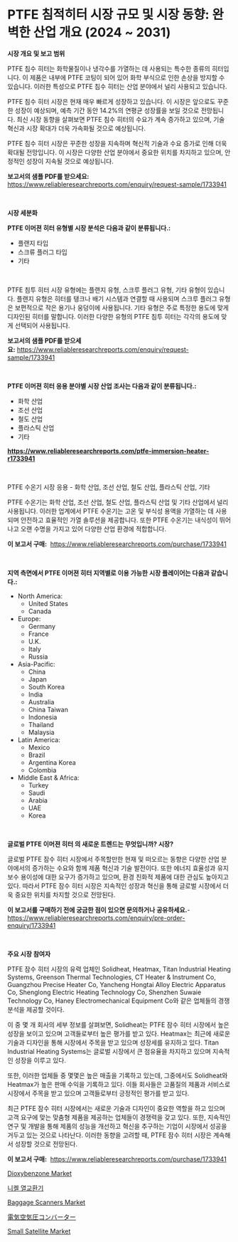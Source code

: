 <p><h1>PTFE 침적히터 시장 규모 및 시장 동향: 완벽한 산업 개요 (2024 ~ 2031)</h1></p><p><strong>시장 개요 및 보고 범위</strong></p>
<p><p>PTFE 침수 히터는 화학물질이나 냉각수를 가열하는 데 사용되는 특수한 종류의 히터입니다. 이 제품은 내부에 PTFE 코팅이 되어 있어 화학 부식으로 인한 손상을 방지할 수 있습니다. 이러한 특성으로 PTFE 침수 히터는 산업 분야에서 널리 사용되고 있습니다.</p><p>PTFE 침수 히터 시장은 현재 매우 빠르게 성장하고 있습니다. 이 시장은 앞으로도 꾸준한 성장이 예상되며, 예측 기간 동안 14.2%의 연평균 성장률을 보일 것으로 전망됩니다. 최신 시장 동향을 살펴보면 PTFE 침수 히터의 수요가 계속 증가하고 있으며, 기술 혁신과 시장 확대가 더욱 가속화될 것으로 예상됩니다.</p><p>PTFE 침수 히터 시장은 꾸준한 성장을 지속하며 혁신적 기술과 수요 증가로 인해 더욱 확대될 전망입니다. 이 시장은 다양한 산업 분야에서 중요한 위치를 차지하고 있으며, 안정적인 성장이 지속될 것으로 예상됩니다.</p></p>
<p><strong>보고서의 샘플 PDF를 받으세요:</strong> <a href="https://www.reliableresearchreports.com/enquiry/request-sample/1733941">https://www.reliableresearchreports.com/enquiry/request-sample/1733941</a></p>
<p>&nbsp;</p>
<p><strong>시장 세분화</strong></p>
<p><strong>PTFE 이머젼 히터 유형별 시장 분석은 다음과 같이 분류됩니다.:</strong></p>
<p><ul><li>플랜지 타입</li><li>스크류 플러그 타입</li><li>기타</li></ul></p>
<p>&nbsp;</p>
<p><p>PTFE 침투 히터 시장 유형에는 플랜지 유형, 스크루 플러그 유형, 기타 유형이 있습니다. 플랜지 유형은 히터를 탱크나 배기 시스템과 연결할 때 사용되며 스크루 플러그 유형은 보편적으로 작은 용기나 웅덩이에 사용됩니다. 기타 유형은 주로 특정한 용도에 맞게 디자인된 히터를 말합니다. 이러한 다양한 유형의 PTFE 침투 히터는 각각의 용도에 맞게 선택되어 사용됩니다.</p></p>
<p><strong>보고서의 샘플 PDF를 받으세요:</strong>&nbsp;<a href="https://www.reliableresearchreports.com/enquiry/request-sample/1733941">https://www.reliableresearchreports.com/enquiry/request-sample/1733941</a></p>
<p>&nbsp;</p>
<p><strong> PTFE 이머젼 히터 응용 분야별 시장 산업 조사는 다음과 같이 분류됩니다.:</strong></p>
<p><ul><li>화학 산업</li><li>조선 산업</li><li>철도 산업</li><li>플라스틱 산업</li><li>기타</li></ul></p>
<p><strong><a href="https://www.reliableresearchreports.com/ptfe-immersion-heater-r1733941">https://www.reliableresearchreports.com/ptfe-immersion-heater-r1733941</a></strong></p>
<p>&nbsp;</p>
<p><p>PTFE 수온기 시장 응용 - 화학 산업, 조선 산업, 철도 산업, 플라스틱 산업, 기타</p><p>PTFE 수온기는 화학 산업, 조선 산업, 철도 산업, 플라스틱 산업 및 기타 산업에서 널리 사용됩니다. 이러한 업계에서 PTFE 수온기는 고온 및 부식성 용액을 가열하는 데 사용되며 안전하고 효율적인 가열 솔루션을 제공합니다. 또한 PTFE 수온기는 내식성이 뛰어나고 오랜 수명을 가지고 있어 다양한 산업 환경에 적합합니다.</p></p>
<p><strong>이 보고서 구매:</strong>&nbsp; <a href="https://www.reliableresearchreports.com/purchase/1733941">https://www.reliableresearchreports.com/purchase/1733941</a></p>
<p>&nbsp;</p>
<p><strong>지역 측면에서 PTFE 이머젼 히터 지역별로 이용 가능한 시장 플레이어는 다음과 같습니다.:</strong></p>
<p><ul>
    <li>
        North America:
        <ul>
            <li>United States</li>
            <li>Canada</li>
        </ul>
    </li>
    <li>
        Europe:
        <ul>
            <li>Germany</li>
            <li>France</li>
            <li>U.K.</li>
            <li>Italy</li>
            <li>Russia</li>
        </ul>
    </li>
    <li>
        Asia-Pacific:
        <ul>
            <li>China</li>
            <li>Japan</li>
            <li>South Korea</li>
            <li>India</li>
            <li>Australia</li>
            <li>China Taiwan</li>
            <li>Indonesia</li>
            <li>Thailand</li>
            <li>Malaysia</li>
        </ul>
    </li>
    <li>
        Latin America:
        <ul>
            <li>Mexico</li>
            <li>Brazil</li>
            <li>Argentina Korea</li>
            <li>Colombia</li>
        </ul>
    </li>
    <li>
        Middle East & Africa:
        <ul>
            <li>Turkey</li>
            <li>Saudi</li>
            <li>Arabia</li>
            <li>UAE</li>
            <li>Korea</li>
        </ul>
    </li>
    </ul></p>
<p>&nbsp;</p>
<p><strong>글로벌 PTFE 이머젼 히터 의 새로운 트렌드는 무엇입니까? 시장?</strong></p>
<p><p>글로벌 PTFE 잠수 히터 시장에서 주목할만한 현재 및 떠오르는 동향은 다양한 산업 분야에서의 증가하는 수요와 함께 제품 혁신과 기술 발전이다. 또한 에너지 효율성과 유지 보수 용이성에 대한 요구가 증가하고 있으며, 환경 친화적 제품에 대한 관심도 높아지고 있다. 따라서 PTFE 잠수 히터 시장은 지속적인 성장과 혁신을 통해 글로벌 시장에서 더욱 중요한 위치를 차지할 것으로 전망된다.</p></p>
<p><strong>이 보고서를 구매하기 전에 궁금한 점이 있으면 문의하거나 공유하세요.</strong>- <a href="https://www.reliableresearchreports.com/enquiry/pre-order-enquiry/1733941">https://www.reliableresearchreports.com/enquiry/pre-order-enquiry/1733941</a></p>
<p>&nbsp;</p>
<p><strong>주요 시장 참여자</strong></p>
<p><p>PTFE 잠수 히터 시장의 유력 업체인 Solidheat, Heatmax, Titan Industrial Heating Systems, Greenson Thermal Technologies, CT Heater & Instrument Co, Guangzhou Precise Heater Co, Yancheng Hongtai Alloy Electric Apparatus Co, Shenglong Electric Heating Technology Co, Shenzhen Suwaie Technology Co, Haney Electromechanical Equipment Co와 같은 업체들의 경쟁 분석을 제공할 것이다.</p><p>이 중 몇 개 회사의 세부 정보를 살펴보면, Solidheat는 PTFE 잠수 히터 시장에서 높은 성장을 보이고 있으며 고객들로부터 높은 평가를 받고 있다. Heatmax는 최근에 새로운 기술과 디자인을 통해 시장에서 주목을 받고 있으며 성장세를 유지하고 있다. Titan Industrial Heating Systems는 글로벌 시장에서 큰 점유율을 차지하고 있으며 지속적인 성장을 이루고 있다.</p><p>또한, 이러한 업체들 중 몇몇은 높은 매출을 기록하고 있는데, 그중에서도 Solidheat와 Heatmax가 높은 판매 수익을 기록하고 있다. 이들 회사들은 고품질의 제품과 서비스로 시장에서 주목을 받고 있으며 고객들로부터 긍정적인 평가를 받고 있다.</p><p>최근 PTFE 잠수 히터 시장에서는 새로운 기술과 디자인이 중요한 역할을 하고 있으며 고객 요구에 맞는 맞춤형 제품을 제공하는 업체들이 경쟁력을 갖고 있다. 또한, 지속적인 연구 및 개발을 통해 제품의 성능을 개선하고 혁신을 추구하는 기업이 시장에서 성공을 거두고 있는 것으로 나타난다. 이러한 동향을 고려할 때, PTFE 잠수 히터 시장은 계속해서 성장할 것으로 전망된다.</p></p>
<p><strong>이 보고서 구매:</strong>&nbsp;&nbsp;<a href="https://www.reliableresearchreports.com/purchase/1733941">https://www.reliableresearchreports.com/purchase/1733941</a></p>
<p><p><a href="https://issuu.com/reportprime-2/docs/dioxybenzone-market-size-2030.pptx">Dioxybenzone Market</a></p><p><a href="https://github.com/Maeennan456456/Market-Research-Report-List-1/blob/main/596366225972.md">니켈 열교환기</a></p><p><a href="https://github.com/johnbach50/Market-Research-Report-List-2/blob/main/baggage-scanners-market.md">Baggage Scanners Market</a></p><p><a href="https://github.com/joaejkdzgyljvo6/Market-Research-Report-List-1/blob/main/345459328500.md">電気空気圧コンバーター</a></p><p><a href="https://github.com/lylyparadise/Market-Research-Report-List-2/blob/main/small-satellite-market.md">Small Satellite Market</a></p></p>